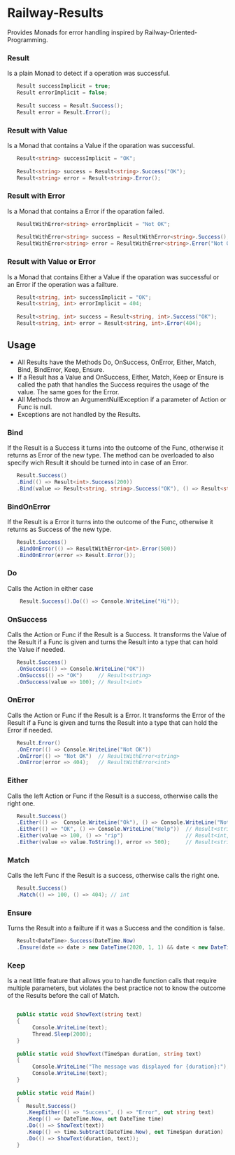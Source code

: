 # Railway-Results #

Provides Monads for error handling inspired by Railway-Oriented-Programming.

### Result ##
Is a plain Monad to detect if a operation was successful.

 ```csharp
    Result successImplicit = true;
    Result errorImplicit = false;
    
    Result success = Result.Success();
    Result error = Result.Error();    
```

### Result with Value ##
Is a Monad that contains a Value if the oparation was successful.

 ```csharp
    Result<string> successImplicit = "OK";
    
    Result<string> success = Result<string>.Success("OK");
    Result<string> error = Result<string>.Error();  
```

### Result with Error ##
Is a Monad that contains a Error if the oparation failed.

 ```csharp
    ResultWithError<string> errorImplicit = "Not OK";
    
    ResultWithError<string> success = ResultWithError<string>.Success();
    ResultWithError<string> error = ResultWithError<string>.Error("Not OK");  
```

### Result with Value or Error ##
Is a Monad that contains Either a Value if the oparation was successful or an Error if the operation was a failture.

 ```csharp
    Result<string, int> successImplicit = "OK";
    Result<string, int> errorImplicit = 404;
    
    Result<string, int> success = Result<string, int>.Success("OK");
    Result<string, int> error = Result<string, int>.Error(404);  
```

## Usage ##

* All Results have the Methods Do, OnSuccess, OnError, Either, Match, Bind, BindError, Keep, Ensure.
* If a Result has a Value and OnSuccess, Either, Match, Keep or Ensure is called the path that handles the Success requires the usage of the value. The same goes for the Error.
* All Methods throw an ArgumentNullException if a parameter of Action or Func is null.
* Exceptions are not handled by the Results.

### Bind ###
If the Result is a Success it turns into the outcome of the Func, otherwise it returns as Error of the new type.
The method can be overloaded to also specify wich Result it should be turned into in case of an Error.

 ```csharp
    Result.Success()
    .Bind(() => Result<int>.Success(200))
    .Bind(value => Result<string, string>.Success("OK"), () => Result<string, string>.Error("Error"));
```

### BindOnError ###
If the Result is a Error it turns into the outcome of the Func, otherwise it returns as Success of the new type.

 ```csharp
    Result.Success()
    .BindOnError(() => ResultWithError<int>.Error(500))
    .BindOnError(error => Result.Error());
```

### Do ###
Calls the Action in either case

```csharp
    Result.Success().Do(() => Console.WriteLine("Hi"));     
```

### OnSuccess ###
Calls the Action or Func if the Result is a Success.
It transforms the Value of the Result if a Func is given and turns the Result into a type that can hold the Value if needed.

 ```csharp
    Result.Success()
    .OnSuccess(() => Console.WriteLine("OK"))
    .OnSuccss(() => "OK")     // Result<string>
    .OnSuccess(value => 100); // Result<int>      
```

### OnError ###
Calls the Action or Func if the Result is a Error.
It transforms the Error of the Result if a Func is given and turns the Result into a type that can hold the Error if needed.

 ```csharp
    Result.Error()
    .OnError(() => Console.WriteLine("Not OK"))
    .OnError(() => "Not OK")  // ResultWithError<string>
    .OnError(error => 404);   // ResultWithError<int>      
```

### Either ###
Calls the left Action or Func if the Result is a success, otherwise calls the right one.

 ```csharp
    Result.Success()
    .Either(() =>  Console.WriteLine("Ok"), () => Console.WriteLine("Not OK"))
    .Either(() => "OK", () => Console.WriteLine("Help"))  // Result<string>
    .Either(value => 100, () => "rip")                    // Result<int, string>    
    .Either(value => value.ToString(), error => 500);     // Result<string, int>
```

### Match ###
Calls the left Func if the Result is a success, otherwise calls the right one.

 ```csharp
    Result.Success()
    .Match(() => 100, () => 404); // int
```

### Ensure ###
Turns the Result into a failture if it was a Success and the condition is false.

 ```csharp
    Result<DateTime>.Success(DateTime.Now)
    .Ensure(date => date > new DateTime(2020, 1, 1) && date < new DateTime(2021, 1, 1));
```

### Keep ###
Is a neat little feature that allows you to handle function calls that require multiple parameters,
but violates the best practice not to know the outcome of the Results before the call of Match.

 ```csharp
 
    public static void ShowText(string text)
    {
         Console.WriteLine(text);
         Thread.Sleep(2000);
    }
    
    public static void ShowText(TimeSpan duration, string text)
    {
         Console.WriteLine("The message was displayed for {duration}:");
         Console.WriteLine(text);
    }
    
    public static void Main()
    {
       Result.Success()
       .KeepEither(() => "Success", () => "Error", out string text)
       .Keep(() => DateTime.Now, out DateTime time)
       .Do(() => ShowText(text))
       .Keep(() => time.Subtract(DateTime.Now), out TimeSpan duration)
       .Do(() => ShowText(duration, text));
    }
```
